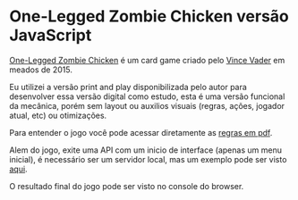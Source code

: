 # One-Legged Zombie Chicken versão JavaScript

[One-Legged Zombie Chicken](http://gameanalyticz.blogspot.com.br/2015/03/one-legged-zombie-chicken-o-novo-card.html) é um card game criado pelo [Vince Vader](https://twitter.com/vincevader) em meados de 2015.

Eu utilizei a versão print and play disponibilizada pelo autor para desenvolver essa versão digital como estudo, esta é uma versão funcional da mecânica, porém sem layout ou auxilios visuais (regras, ações, jogador atual, etc) ou otimizações.

Para entender o jogo você pode acessar diretamente as [regras em pdf](http://vincevader.net/onelegged/regras_chicken.pdf).

Alem do jogo, exite uma API com um inicio de interface (apenas um menu inicial), é necessário ser um servidor local, mas um exemplo pode ser visto [aqui](http://tchabs.000webhostapp.com/olzc/).

O resultado final do jogo pode ser visto no console do browser.
